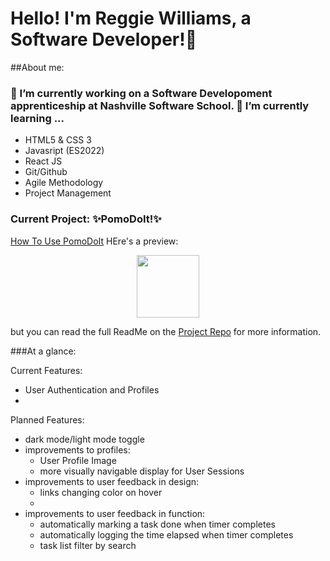 <!-- 
 todo: 
- ✅insert project link  
- insert video link
- insert landing page Gif/Preview
- brainstorm necessary sections
- retape that walkthrough of your site (maybe could be your taping of yoru front end capstone??)
- include contacts:
  - email 
  - linkedIn
  - Github Profile 
-->


# Hello! I'm Reggie Williams, a Software Developer!👋
##About me:

### 🔭 I’m currently working on a Software Developoment apprenticeship at Nashville Software School. 🌱 I’m currently learning ...
- HTML5 & CSS 3
- Javasript (ES2022)
- React JS
- Git/Github
- Agile Methodology
- Project Management

### Current Project: ✨PomoDoIt!✨ <!-- eventually this title should lead to the propduction version-->
[How To Use PomoDoIt](https://youtu.be/A8ErLGWZHAY)
HEre's a preview:


<div id="header" align="center">
  <img src="https://media.giphy.com/media/GFF2HW11Cv9fJtTVpW/giphy.gif" width="100"/>
</div>

but you can read the full ReadMe on the [Project Repo](https://github.com/yungreg/pomodoit-app/tree/DEMO) for more information.

###At a glance: 

Current Features:
- User Authentication and Profiles
- 

Planned Features:
- dark mode/light mode toggle
- improvements to profiles: 
  - User Profile Image 
  - more visually navigable display for User Sessions
- improvements to user feedback in design:
  - links changing color on hover
  - 
- improvements to user feedback in function:
  - automatically marking a task done when timer completes
  - automatically logging the time elapsed when timer completes
  - task list filter by search

<!--
**yungreg/yungreg** is a ✨ _special_ ✨ repository because its `README.md` (this file) appears on your GitHub profile.

Here are some ideas to get you started:




https://github.com/yungreg/pomodoit-app/tree/DEMO


- 👯 I’m looking to collaborate on ...
- 🤔 I’m looking for help with ...
- 💬 Ask me about ...
- 📫 How to reach me: ...
- 😄 Pronouns: ...
- ⚡ Fun fact: ...
-->
